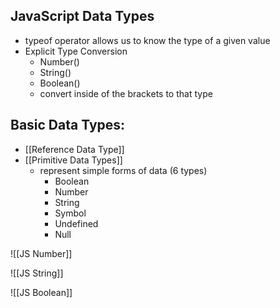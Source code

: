 ## JavaScript Data Types
- typeof operator allows us to know the type of a given value
- Explicit Type Conversion
	- Number()
	- String()
	- Boolean()
	- convert inside of the brackets to that type


## Basic Data Types:
- [[Reference Data Type]]
- [[Primitive Data Types]]
	- represent simple forms of data (6 types)
		- Boolean
		- Number
		- String
		- Symbol
		- Undefined
		- Null

![[JS Number]]

![[JS String]]

![[JS Boolean]]


